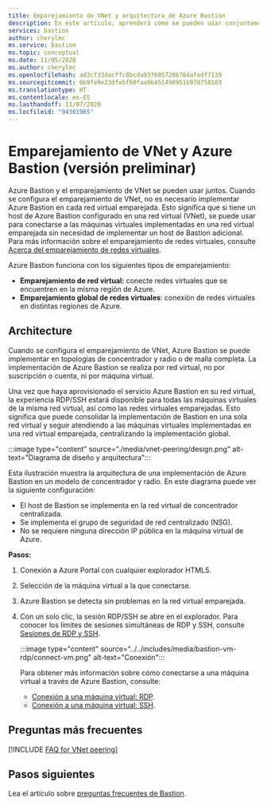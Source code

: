 ```yaml
---
title: Emparejamiento de VNet y arquitectura de Azure Bastion
description: En este artículo, aprenderá cómo se pueden usar conjuntamente el emparejamiento de VNet y Azure Bastion para conectarse a las máquinas virtuales.
services: bastion
author: cherylmc
ms.service: bastion
ms.topic: conceptual
ms.date: 11/05/2020
ms.author: cherylmc
ms.openlocfilehash: ad3cf33dacffc8bcda9376857206784afedf7139
ms.sourcegitcommit: 0b9fe9e23dfebf60faa9b451498951b970758103
ms.translationtype: HT
ms.contentlocale: es-ES
ms.lasthandoff: 11/07/2020
ms.locfileid: "94361965"
---
```

# <a name="vnet-peering-and-azure-bastion-preview"></a>Emparejamiento de VNet y Azure Bastion (versión preliminar)

Azure Bastion y el emparejamiento de VNet se pueden usar juntos. Cuando se configura el emparejamiento de VNet, no es necesario implementar Azure Bastion en cada red virtual emparejada. Esto significa que si tiene un host de Azure Bastion configurado en una red virtual (VNet), se puede usar para conectarse a las máquinas virtuales implementadas en una red virtual emparejada sin necesidad de implementar un host de Bastion adicional. Para más información sobre el emparejamiento de redes virtuales, consulte [Acerca del emparejamiento de redes virtuales](../virtual-network/virtual-network-peering-overview.md).

Azure Bastion funciona con los siguientes tipos de emparejamiento:

* **Emparejamiento de red virtual:** conecte redes virtuales que se encuentren en la misma región de Azure.
* **Emparejamiento global de redes virtuales**: conexión de redes virtuales en distintas regiones de Azure.

## <a name="architecture"></a>Architecture

Cuando se configura el emparejamiento de VNet, Azure Bastion se puede implementar en topologías de concentrador y radio o de malla completa. La implementación de Azure Bastion se realiza por red virtual, no por suscripción o cuenta, ni por máquina virtual.

Una vez que haya aprovisionado el servicio Azure Bastion en su red virtual, la experiencia RDP/SSH estará disponible para todas las máquinas virtuales de la misma red virtual, así como las redes virtuales emparejadas. Esto significa que puede consolidar la implementación de Bastion en una sola red virtual y seguir atendiendo a las máquinas virtuales implementadas en una red virtual emparejada, centralizando la implementación global.

:::image type="content" source="./media/vnet-peering/design.png" alt-text="Diagrama de diseño y arquitectura":::

Esta ilustración muestra la arquitectura de una implementación de Azure Bastion en un modelo de concentrador y radio. En este diagrama puede ver la siguiente configuración:

* El host de Bastion se implementa en la red virtual de concentrador centralizada.
* Se implementa el grupo de seguridad de red centralizado (NSG).
* No se requiere ninguna dirección IP pública en la máquina virtual de Azure.

**Pasos:**

1. Conexión a Azure Portal con cualquier explorador HTML5.
1. Selección de la máquina virtual a la que conectarse.
1. Azure Bastion se detecta sin problemas en la red virtual emparejada.
1. Con un solo clic, la sesión RDP/SSH se abre en el explorador. Para conocer los límites de sesiones simultáneas de RDP y SSH, consulte [Sesiones de RDP y SSH](bastion-faq.md#limits).

   :::image type="content" source="../../includes/media/bastion-vm-rdp/connect-vm.png" alt-text="Conexión":::

   Para obtener más información sobre cómo conectarse a una máquina virtual a través de Azure Bastion, consulte:

   * [Conexión a una máquina virtual: RDP](bastion-connect-vm-rdp.md).
   * [Conexión a una máquina virtual: SSH](bastion-connect-vm-ssh.md).

## <a name="faq"></a>Preguntas más frecuentes

[!INCLUDE [FAQ for VNet peering](../../includes/bastion-faq-peering-include.md)]

## <a name="next-steps"></a>Pasos siguientes

Lea el artículo sobre [preguntas frecuentes de Bastion](bastion-faq.md).